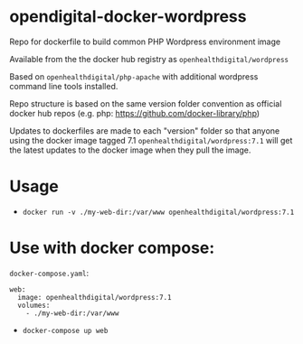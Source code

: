 # opendigital-docker-wordpress
Repo for dockerfile to build common PHP Wordpress environment image

Available from the the docker hub registry as `openhealthdigital/wordpress`

Based on `openhealthdigital/php-apache` with additional wordpress command line tools installed.

Repo structure is based on the same version folder convention as official docker hub repos (e.g. php: https://github.com/docker-library/php)

Updates to dockerfiles are made to each "version" folder so that anyone using the docker image tagged 7.1 `openhealthdigital/wordpress:7.1` will get the latest updates to the docker image when they pull the image.

# Usage
* `docker run -v ./my-web-dir:/var/www openhealthdigital/wordpress:7.1`

# Use with docker compose:
`docker-compose.yaml`:
```
web:
  image: openhealthdigital/wordpress:7.1
  volumes:
    - ./my-web-dir:/var/www
```
* `docker-compose up web`
